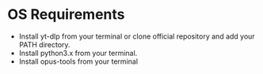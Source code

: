 # OS Requirements

* Install yt-dlp from your terminal or clone official repository and add your PATH directory.
* Install python3.x from your terminal.
* Install opus-tools from your terminal